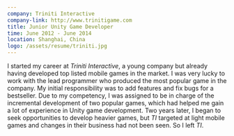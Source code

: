 ```yaml
---
company: Triniti Interactive
company-link: http://www.trinitigame.com
title: Junior Unity Game Developer
time: June 2012 - June 2014
location: Shanghai, China
logo: /assets/resume/triniti.jpg
---
```



I started my career at *Triniti Interactive*, a young company but already having developed top listed mobile games in the market. I was very lucky to work with the lead programmer who produced the most popular game in the company. My initial responsibility was to add features and fix bugs for a bestseller. Due to my competency, I was assigned to be in charge of the incremental development of two popular games, which had helped me gain a lot of experience in Unity game development. Two years later, I began to seek opportunities to develop heavier games, but *TI* targeted at light mobile games and changes in their business had not been seen. So I left *TI*.

